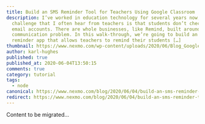 ```yaml
---
title: Build an SMS Reminder Tool for Teachers Using Google Classroom
description: I’ve worked in education technology for several years now, and one
  challenge that I often hear from teachers is that students don’t check their
  email accounts. There are whole businesses, like Remind, built around this
  communication problem. In this walk-through, we’re going to build an SMS
  reminder app that allows teachers to remind their students […]
thumbnail: https://www.nexmo.com/wp-content/uploads/2020/06/Blog_Google-Classroom_Node_1200x600.png
author: karl-hughes
published: true
published_at: 2020-06-04T13:50:15
comments: true
category: tutorial
tags:
  - node
canonical: https://www.nexmo.com/blog/2020/06/04/build-an-sms-reminder-tool-for-teachers-using-google-classroom-dr
redirect: https://www.nexmo.com/blog/2020/06/04/build-an-sms-reminder-tool-for-teachers-using-google-classroom-dr
---
```

Content to be migrated...
